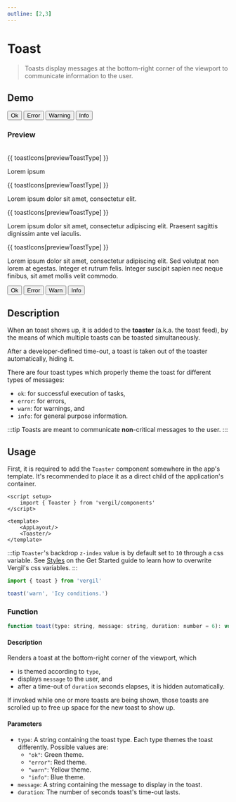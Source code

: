 ```yaml
---
outline: [2,3]
---
```


# Toast

> Toasts display messages at the bottom-right corner of the viewport to communicate information to the user.

## Demo

<script setup>
import { ref } from 'vue'
import { toast } from 'vergil'

const previewToastType = ref('ok')
const toastIcons = {
    ok: 'check_circle',
    error: 'cancel',
    warn: 'warning',
    info: 'info'
}
</script>

<Demo>
    <div class="row">
        <button class="vp-btn" @click="toast('ok', 'Success! Green Toast.')">Ok</button>
        <button class="vp-btn" @click="toast('error', 'Error! Red Toast.')">Error</button>
        <button class="vp-btn" @click="toast('warn', 'Warning! Yellow Toast.')">Warning</button>
        <button class="vp-btn" @click="toast('info', 'Info. Blue Toast.')">Info</button>
    </div>
</Demo>

### Preview

<br>

<Demo>
    <div class="col">
        <div :class="['toast', previewToastType]">
            <span class="material-symbols-rounded">{{ toastIcons[previewToastType] }}</span>
            <p>Lorem ipsum</p>
        </div>
        <div :class="['toast', previewToastType]">
            <span class="material-symbols-rounded">{{ toastIcons[previewToastType] }}</span>
            <p>Lorem ipsum dolor sit amet, consectetur elit.</p>
        </div>
        <div :class="['toast', previewToastType]">
            <span class="material-symbols-rounded">{{ toastIcons[previewToastType] }}</span>
            <p>Lorem ipsum dolor sit amet, consectetur adipiscing elit. Praesent sagittis dignissim ante vel iaculis.</p>
        </div>
        <div :class="['toast', previewToastType]">
            <span class="material-symbols-rounded">{{ toastIcons[previewToastType] }}</span>
            <p>Lorem ipsum dolor sit amet, consectetur adipiscing elit. Sed volutpat non lorem at egestas. Integer et rutrum felis. Integer suscipit sapien nec neque finibus, sit amet mollis velit commodo.</p>
        </div>
        <div class="row" :style="{'padding-top': '30px'}">
            <button class="vp-btn" @click="previewToastType = 'ok'">Ok</button>
            <button class="vp-btn" @click="previewToastType = 'error'">Error</button>
            <button class="vp-btn" @click="previewToastType = 'warn'">Warn</button>
            <button class="vp-btn" @click="previewToastType = 'info'">Info</button>
        </div>
    </div>
</Demo>

## Description

When an toast shows up, it is added to the **toaster** (a.k.a. the toast feed), by the means of which multiple toasts can be toasted simultaneously.

After a developer-defined time-out, a toast is taken out of the toaster automatically, hiding it.

There are four toast types which properly theme the toast for different types of messages:

- `ok`: for successful execution of tasks,
- `error`: for errors,
- `warn`: for warnings, and
- `info`: for general purpose information.

:::tip
Toasts are meant to communicate **non**-critical messages to the user.
:::

## Usage

First, it is required to add the `Toaster` component somewhere in the app's template. It's recommended to place it as a direct child of the application's container.

```vue
<script setup>
    import { Toaster } from 'vergil/components'
</script>

<template>
    <AppLayout/>
    <Toaster/>
</template>
```

:::tip
`Toaster`'s backdrop `z-index` value is by default set to `10` through a css variable. See [Styles](/get-started.md#styles) on the Get Started guide to learn how to overwrite Vergil's css variables.
:::

```js
import { toast } from 'vergil'

toast('warn', 'Icy conditions.')
```

### Function

```js
function toast(type: string, message: string, duration: number = 6): void
```

#### Description

Renders a toast at the bottom-right corner of the viewport, which
- is themed according to `type`, 
- displays `message` to the user, and
- after a time-out of `duration` seconds elapses, it is hidden automatically.

If invoked while one or more toasts are being shown, those toasts are scrolled up to free up space for the new toast to show up.

#### Parameters

- `type`: A string containing the toast type. Each type themes the toast differently. Possible values are:
    - `"ok"`: Green theme.
    - `"error"`: Red theme.
    - `"warn"`: Yellow theme.
    - `"info"`: Blue theme.
- `message`: A string containing the message to display in the toast.
- `duration`: The number of seconds toast's time-out lasts.

<style>
.demo .col{
    justify-items: right;
}
.demo .toast{
    position: initial;
    width: initial;
}
.demo .toast p{
    margin: 0;
}
</style>